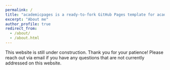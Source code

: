```yaml
---
permalink: /
title: "academicpages is a ready-to-fork GitHub Pages template for academic personal websites"
excerpt: "About me"
author_profile: true
redirect_from: 
  - /about/
  - /about.html
---
```


This website is still under construction. Thank you for your patience! Please reach out via email if you have any questions that are not currently addressed on this website. 

